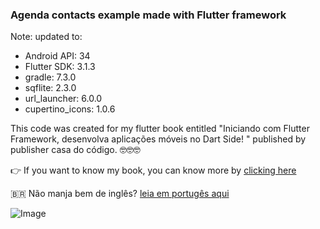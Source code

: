 ### Agenda contacts example made with Flutter framework 

Note: updated to:
- Android API: 34
- Flutter SDK: 3.1.3
- gradle: 7.3.0
- sqflite: 2.3.0
- url_launcher: 6.0.0
- cupertino_icons: 1.0.6

This code was created for my flutter book entitled 
"Iniciando com Flutter Framework, desenvolva aplicações móveis no Dart Side!
" published by publisher casa do código.  :nerd_face::nerd_face::nerd_face:

:point_right: If you want to know my book, you can know more by
[clicking here](https://www.casadocodigo.com.br/products/livro-flutter)

:brazil: Não manja bem de inglês? [leia em portugês aqui](https://github.com/Leomhl/flutterbook_agenda/blob/master/README_PT.md)


![Image](example.gif)